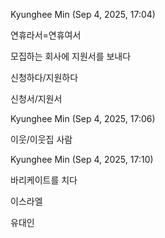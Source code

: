 Kyunghee Min (Sep 4, 2025, 17:04)

연휴라서=연휴여서

모집하는 회사에 지원서를 보내다

신청하다/지원하다

신청서/지원서

Kyunghee Min (Sep 4, 2025, 17:06)

이웃/이웃집 사람

Kyunghee Min (Sep 4, 2025, 17:10)

바리케이트를 치다

이스라엘

유대인